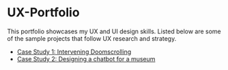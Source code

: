 # UX-Portfolio
This portfolio showcases my UX and UI design skills. Listed below are some of the sample projects that follow UX research and strategy.
- [Case Study 1: Intervening Doomscrolling](https://github.com/sahar119/UX-Portfolio/blob/main/Case%20Study%201/doom.md)
- [Case Study 2: Designing a chatbot for a museum](https://github.com/sahar119/UX-Portfolio/blob/main/Case%20Study%202/chatbot.md)
